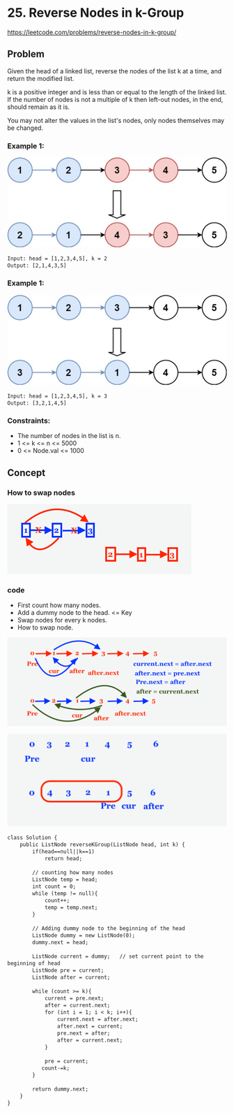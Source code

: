 # 25. Reverse Nodes in k-Group
https://leetcode.com/problems/reverse-nodes-in-k-group/

## Problem

Given the head of a linked list, reverse the nodes of the list k at a time, and return the modified list.

k is a positive integer and is less than or equal to the length of the linked list. If the number of nodes is not a multiple of k then left-out nodes, in the end, should remain as it is.

You may not alter the values in the list's nodes, only nodes themselves may be changed.



### Example 1:
![Screenshot](reverse_ex1.jpeg)

```
Input: head = [1,2,3,4,5], k = 2
Output: [2,1,4,3,5]
```

### Example 1:
![Screenshot](reverse_ex2.jpeg)

```
Input: head = [1,2,3,4,5], k = 3
Output: [3,2,1,4,5]
```


### Constraints:
* The number of nodes in the list is n.
* 1 <= k <= n <= 5000
* 0 <= Node.val <= 1000


## Concept

### How to swap nodes

![Screenshot](how_to_swap_nodes.png)

### code

* First count how many nodes.
* Add a dummy node to the head.  <= Key
* Swap nodes for every k nodes.
* How to swap node.

![Screenshot](swap1.png)

![Screenshot](swap2.png)

```
class Solution {
    public ListNode reverseKGroup(ListNode head, int k) {
        if(head==null||k==1)
            return head;
        
        // counting how many nodes
        ListNode temp = head;
        int count = 0;
        while (temp != null){
            count++;
            temp = temp.next;            
        }

        // Adding dummy node to the beginning of the head
        ListNode dummy = new ListNode(0);
        dummy.next = head;
        
        ListNode current = dummy;   // set current point to the beginning of head
        ListNode pre = current;
        ListNode after = current;

        while (count >= k){
            current = pre.next;
            after = current.next;
            for (int i = 1; i < k; i++){
                current.next = after.next;
                after.next = current;
                pre.next = after;
                after = current.next;
            }
           
            pre = current;
           count-=k;               
        }

        return dummy.next;
    }
}
```
